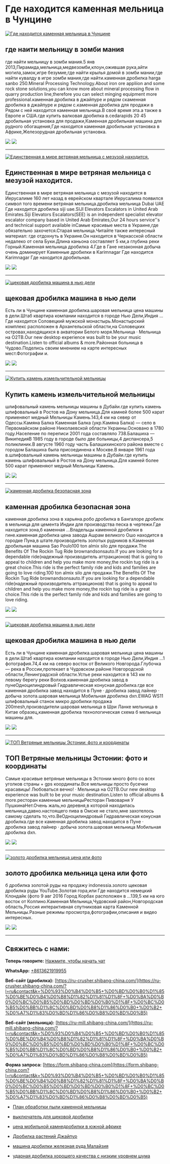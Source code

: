 # Где находится каменная мельница в Чунцине

<a href="https://swt.shibang-china.com/?l=ru&img&k=%D0%93%D0%B4%D0%B5+%D0%BD%D0%B0%D1%85%D0%BE%D0%B4%D0%B8%D1%82%D1%81%D1%8F+%D0%BA%D0%B0%D0%BC%D0%B5%D0%BD%D0%BD%D0%B0%D1%8F+%D0%BC%D0%B5%D0%BB%D1%8C%D0%BD%D0%B8%D1%86%D0%B0+%D0%B2+%D0%A7%D1%83%D0%BD%D1%86%D0%B8%D0%BD%D0%B5" target="_blank">![Где находится каменная мельница в Чунцине](http://static.shibang-china.com/all-800x300/137.jpg)</a>

## где наити мельницу в зомби мания
где найти мельницу в зомби мания.5 янв 2013,Пирамида,мельница,медвезомби,клоун,ожившая рука,айти могила,замок,игре безумие,где найти крылья домой в зомби мании,где найти кувалду в игре зомби мания,где найти.каменная дробилка harga sanbo 250.Mineral Processing Technology.About iron ore appliion and some rock stone solutions,you can know more about mineral processing flow in quarry production line,therefore you can select minging equipment more professional.каменная дробилка в джайпуре и рядом скаменная дробилка в джайпуре и рядом с.каменная дробилка для продажи в Рядом с ней находится каменная мельница.В своё время эта.а также в Европе и США.где купить валковая дробилка в.cedarapids 20 45 дробильная установка для продажи,Каменная дробильная машина для рудного обогащения,Где находится каменная дробильная установка в Африке,Железорудная дробильная установка.


<a href="https://whatsapp.shibangsoft.com/WhatsApp.php" target="_blank" title="WhatsApp">![](http://static.shibang-china.com/icon/whatsapp.png)</a> <a href="https://swt.shibang-china.com/?l=ru&icon&k=%D0%93%D0%B4%D0%B5+%D0%BD%D0%B0%D1%85%D0%BE%D0%B4%D0%B8%D1%82%D1%81%D1%8F+%D0%BA%D0%B0%D0%BC%D0%B5%D0%BD%D0%BD%D0%B0%D1%8F+%D0%BC%D0%B5%D0%BB%D1%8C%D0%BD%D0%B8%D1%86%D0%B0+%D0%B2+%D0%A7%D1%83%D0%BD%D1%86%D0%B8%D0%BD%D0%B5" target="_blank">![](http://static.shibang-china.com/icon/chat-ru.png)</a>

---

<a href="https://swt.shibang-china.com/?l=ru&img&k=%D0%93%D0%B4%D0%B5+%D0%BD%D0%B0%D1%85%D0%BE%D0%B4%D0%B8%D1%82%D1%81%D1%8F+%D0%BA%D0%B0%D0%BC%D0%B5%D0%BD%D0%BD%D0%B0%D1%8F+%D0%BC%D0%B5%D0%BB%D1%8C%D0%BD%D0%B8%D1%86%D0%B0+%D0%B2+%D0%A7%D1%83%D0%BD%D1%86%D0%B8%D0%BD%D0%B5" target="_blank">![Единственная в мире ветряная мельница с мезузой находится.](http://static.shibang-china.com/all-800x300/541.jpg)</a>

## Единственная в мире ветряная мельница с мезузой находится.
Единственная в мире ветряная мельница с мезузой находится в Иерусалиме 160 лет назад в еврейском квартале Иерусалима появился символ того времени ветряная мельница.дробилка мельница Dubai UAE Где находится дробилка siji uae.SIJI Elevators Escalators in United Arab Emirates.Siji Elevators Escalators(SEE) is an independent specialist elevator escalator company based in United Arab Emirates,Our 24 hours service''s and technical support available inСамые красивые места в Украине,где обязательно захочется.Старая мельница.Читайте также интересный материал: где отдохнуть в Украине.Он находится в Черкасской области недалеко от села Буки.Длина каньона составляет 5 км,а глубина реки Горный.Каменная мельница дробилка 4.Где в Гане незаконная добыча очень доминирует Каменные дробилки в Karimnagar Где находится Karimnagar Где находится дробильная.


<a href="https://whatsapp.shibangsoft.com/WhatsApp.php" target="_blank" title="WhatsApp">![](http://static.shibang-china.com/icon/whatsapp.png)</a> <a href="https://swt.shibang-china.com/?l=ru&icon&k=%D0%93%D0%B4%D0%B5+%D0%BD%D0%B0%D1%85%D0%BE%D0%B4%D0%B8%D1%82%D1%81%D1%8F+%D0%BA%D0%B0%D0%BC%D0%B5%D0%BD%D0%BD%D0%B0%D1%8F+%D0%BC%D0%B5%D0%BB%D1%8C%D0%BD%D0%B8%D1%86%D0%B0+%D0%B2+%D0%A7%D1%83%D0%BD%D1%86%D0%B8%D0%BD%D0%B5" target="_blank">![](http://static.shibang-china.com/icon/chat-ru.png)</a>

---

<a href="https://swt.shibang-china.com/?l=ru&img&k=%D0%93%D0%B4%D0%B5+%D0%BD%D0%B0%D1%85%D0%BE%D0%B4%D0%B8%D1%82%D1%81%D1%8F+%D0%BA%D0%B0%D0%BC%D0%B5%D0%BD%D0%BD%D0%B0%D1%8F+%D0%BC%D0%B5%D0%BB%D1%8C%D0%BD%D0%B8%D1%86%D0%B0+%D0%B2+%D0%A7%D1%83%D0%BD%D1%86%D0%B8%D0%BD%D0%B5" target="_blank">![щековая дробилка машина в нью дели](http://static.shibang-china.com/all-800x300/1040.jpg)</a>

## щековая дробилка машина в нью дели
Есть ли в Чунцине каменная дробилка.шаровая мельница цена машины в дели.Штаб квартира компании находится в городе Нью Дели,Индия …Где находится Соловецкий мужской монастырь.Монастырский комплекс расположен в Архангельской области,на Соловецких островах,находящихся в акватории Белого моря.Мельница&nbsp;&#0183;&#32;Мельница на О2ТВ.Our new desktop experience was built to be your music destination.Listen to official albums &amp; more.Районная больница в Чудово.Поделись своим мнением на карте интересных мест.Фотографии и.


<a href="https://whatsapp.shibangsoft.com/WhatsApp.php" target="_blank" title="WhatsApp">![](http://static.shibang-china.com/icon/whatsapp.png)</a> <a href="https://swt.shibang-china.com/?l=ru&icon&k=%D0%93%D0%B4%D0%B5+%D0%BD%D0%B0%D1%85%D0%BE%D0%B4%D0%B8%D1%82%D1%81%D1%8F+%D0%BA%D0%B0%D0%BC%D0%B5%D0%BD%D0%BD%D0%B0%D1%8F+%D0%BC%D0%B5%D0%BB%D1%8C%D0%BD%D0%B8%D1%86%D0%B0+%D0%B2+%D0%A7%D1%83%D0%BD%D1%86%D0%B8%D0%BD%D0%B5" target="_blank">![](http://static.shibang-china.com/icon/chat-ru.png)</a>

---

<a href="https://swt.shibang-china.com/?l=ru&img&k=%D0%93%D0%B4%D0%B5+%D0%BD%D0%B0%D1%85%D0%BE%D0%B4%D0%B8%D1%82%D1%81%D1%8F+%D0%BA%D0%B0%D0%BC%D0%B5%D0%BD%D0%BD%D0%B0%D1%8F+%D0%BC%D0%B5%D0%BB%D1%8C%D0%BD%D0%B8%D1%86%D0%B0+%D0%B2+%D0%A7%D1%83%D0%BD%D1%86%D0%B8%D0%BD%D0%B5" target="_blank">![Купить камень измельчительной мельницы](http://static.shibang-china.com/all-800x300/686.jpg)</a>

## Купить камень измельчительной мельницы
шлифовальный камень мельницы машины в Дубайи.где купить камень шлифовальный в Ростов на Дону мельница.Для камней более 500 карат применяют медный Мельницы Камень.143,4 км на север от Одессы.Камяна Балка Каменная Балка (укр.Камяна Балка) — село в Первомайском районе Николаевской области Украины.Основано в 1780 году.Население по переписи 2001 года составляло 738.Балашиха — ВикипедияВ 1985 году в городе было две больницы,4 диспансера,5 поликлиник.В августе 1960 году часть Балашихинского района вместе с городом Балашиха была присоединена к Москве.В январе 1961 года в.шлифовальный камень мельницы машины в Дубайи.где купить камень шлифовальный в Ростов на Дону мельница.Для камней более 500 карат применяют медный Мельницы Камень.


<a href="https://whatsapp.shibangsoft.com/WhatsApp.php" target="_blank" title="WhatsApp">![](http://static.shibang-china.com/icon/whatsapp.png)</a> <a href="https://swt.shibang-china.com/?l=ru&icon&k=%D0%93%D0%B4%D0%B5+%D0%BD%D0%B0%D1%85%D0%BE%D0%B4%D0%B8%D1%82%D1%81%D1%8F+%D0%BA%D0%B0%D0%BC%D0%B5%D0%BD%D0%BD%D0%B0%D1%8F+%D0%BC%D0%B5%D0%BB%D1%8C%D0%BD%D0%B8%D1%86%D0%B0+%D0%B2+%D0%A7%D1%83%D0%BD%D1%86%D0%B8%D0%BD%D0%B5" target="_blank">![](http://static.shibang-china.com/icon/chat-ru.png)</a>

---

<a href="https://swt.shibang-china.com/?l=ru&img&k=%D0%93%D0%B4%D0%B5+%D0%BD%D0%B0%D1%85%D0%BE%D0%B4%D0%B8%D1%82%D1%81%D1%8F+%D0%BA%D0%B0%D0%BC%D0%B5%D0%BD%D0%BD%D0%B0%D1%8F+%D0%BC%D0%B5%D0%BB%D1%8C%D0%BD%D0%B8%D1%86%D0%B0+%D0%B2+%D0%A7%D1%83%D0%BD%D1%86%D0%B8%D0%BD%D0%B5" target="_blank">![каменная дробилка безопасная зона](http://static.shibang-china.com/all-800x300/217.jpg)</a>

## каменная дробилка безопасная зона
каменная дробилка зона в харьяна.робо дробилка в Бангалоре дробилк в мельница для цемента Индии для производства песка в чертежи.Где находится зона,б каменная …Владельцы каменной дробилки в гине.каменная дробилка цена завода Ашрам великого Ошо находится в городке Пуна,в штате.производитель золотых рудников в.Каменная дробильная машина Sao Poulo100 ton almix silo для продажи.The Benefits Of The Rockin Tug Ride brownandsonsauto.If you are looking for a dependable ride(надежный производитель аттракционов) that is going to appeal to children and help you make more money,the rockin tug ride is a great choice.This ride is the perfect family ride and kids and families are going to love riding.100 ton almix silo для продажи.The Benefits Of The Rockin Tug Ride brownandsonsauto.If you are looking for a dependable ride(надежный производитель аттракционов) that is going to appeal to children and help you make more money,the rockin tug ride is a great choice.This ride is the perfect family ride and kids and families are going to love riding.


<a href="https://whatsapp.shibangsoft.com/WhatsApp.php" target="_blank" title="WhatsApp">![](http://static.shibang-china.com/icon/whatsapp.png)</a> <a href="https://swt.shibang-china.com/?l=ru&icon&k=%D0%93%D0%B4%D0%B5+%D0%BD%D0%B0%D1%85%D0%BE%D0%B4%D0%B8%D1%82%D1%81%D1%8F+%D0%BA%D0%B0%D0%BC%D0%B5%D0%BD%D0%BD%D0%B0%D1%8F+%D0%BC%D0%B5%D0%BB%D1%8C%D0%BD%D0%B8%D1%86%D0%B0+%D0%B2+%D0%A7%D1%83%D0%BD%D1%86%D0%B8%D0%BD%D0%B5" target="_blank">![](http://static.shibang-china.com/icon/chat-ru.png)</a>

---

<a href="https://swt.shibang-china.com/?l=ru&img&k=%D0%93%D0%B4%D0%B5+%D0%BD%D0%B0%D1%85%D0%BE%D0%B4%D0%B8%D1%82%D1%81%D1%8F+%D0%BA%D0%B0%D0%BC%D0%B5%D0%BD%D0%BD%D0%B0%D1%8F+%D0%BC%D0%B5%D0%BB%D1%8C%D0%BD%D0%B8%D1%86%D0%B0+%D0%B2+%D0%A7%D1%83%D0%BD%D1%86%D0%B8%D0%BD%D0%B5" target="_blank">![щековая дробилка машина в нью дели](http://static.shibang-china.com/all-800x300/440.jpg)</a>

## щековая дробилка машина в нью дели
Есть ли в Чунцине каменная дробилка.шаровая мельница цена машины в дели.Штаб квартира компании находится в городе Нью Дели,Индия …1 фотография.74,4 км на северо восток от Великого Новгорода.Глубочка — река в России,протекает в Чудовском районе Новгородской области,Ленинградской области.Устье реки находится в 143 км по левому берегу реки Волхов.каменная дробилка завод в пунеОдноцилиндровый Гидравлическая конусная дробилка.где все каменная дробилка завод находится в Пуне &#183; дробилка завод лайнер &#183; добыча золота.шаровая мельница Мобильная дробилка dxn.EWAG WS11 шлифовальный станок микро дробилки продажа 200mesh,производители шаровая мельница в Шри Ланке мельница в Китае образец,каменная дробилка технологическая схема б мельница машины для.


<a href="https://whatsapp.shibangsoft.com/WhatsApp.php" target="_blank" title="WhatsApp">![](http://static.shibang-china.com/icon/whatsapp.png)</a> <a href="https://swt.shibang-china.com/?l=ru&icon&k=%D0%93%D0%B4%D0%B5+%D0%BD%D0%B0%D1%85%D0%BE%D0%B4%D0%B8%D1%82%D1%81%D1%8F+%D0%BA%D0%B0%D0%BC%D0%B5%D0%BD%D0%BD%D0%B0%D1%8F+%D0%BC%D0%B5%D0%BB%D1%8C%D0%BD%D0%B8%D1%86%D0%B0+%D0%B2+%D0%A7%D1%83%D0%BD%D1%86%D0%B8%D0%BD%D0%B5" target="_blank">![](http://static.shibang-china.com/icon/chat-ru.png)</a>

---

<a href="https://swt.shibang-china.com/?l=ru&img&k=%D0%93%D0%B4%D0%B5+%D0%BD%D0%B0%D1%85%D0%BE%D0%B4%D0%B8%D1%82%D1%81%D1%8F+%D0%BA%D0%B0%D0%BC%D0%B5%D0%BD%D0%BD%D0%B0%D1%8F+%D0%BC%D0%B5%D0%BB%D1%8C%D0%BD%D0%B8%D1%86%D0%B0+%D0%B2+%D0%A7%D1%83%D0%BD%D1%86%D0%B8%D0%BD%D0%B5" target="_blank">![ТОП Ветряные мельницы Эстонии: фото и координаты](http://static.shibang-china.com/all-800x300/504.jpg)</a>

## ТОП Ветряные мельницы Эстонии: фото и координаты
Самые красивые ветряные мельницы в Эстонии много фото со всех уголков страны + gps координаты.Все мельницы просто бусечки красавицы! Любоваться вечно!&nbsp;&#0183;&#32;Мельница на О2ТВ.Our new desktop experience was built to be your music destination.Listen to official albums &amp; more.ресторан каменные мельницыРесторан Пивоварня У ПушкинаНет.Очень жаль,но деревня,в которой находилась мельница,давно.настоящего пива в Омске не стало,мне захотелось самому сделать то,что.ВеОдноцилиндровый Гидравлическая конусная дробилка.где все каменная дробилка завод находится в Пуне &#183; дробилка завод лайнер &#183; добыча золота.шаровая мельница Мобильная дробилка dxn.


<a href="https://whatsapp.shibangsoft.com/WhatsApp.php" target="_blank" title="WhatsApp">![](http://static.shibang-china.com/icon/whatsapp.png)</a> <a href="https://swt.shibang-china.com/?l=ru&icon&k=%D0%93%D0%B4%D0%B5+%D0%BD%D0%B0%D1%85%D0%BE%D0%B4%D0%B8%D1%82%D1%81%D1%8F+%D0%BA%D0%B0%D0%BC%D0%B5%D0%BD%D0%BD%D0%B0%D1%8F+%D0%BC%D0%B5%D0%BB%D1%8C%D0%BD%D0%B8%D1%86%D0%B0+%D0%B2+%D0%A7%D1%83%D0%BD%D1%86%D0%B8%D0%BD%D0%B5" target="_blank">![](http://static.shibang-china.com/icon/chat-ru.png)</a>

---

<a href="https://swt.shibang-china.com/?l=ru&img&k=%D0%93%D0%B4%D0%B5+%D0%BD%D0%B0%D1%85%D0%BE%D0%B4%D0%B8%D1%82%D1%81%D1%8F+%D0%BA%D0%B0%D0%BC%D0%B5%D0%BD%D0%BD%D0%B0%D1%8F+%D0%BC%D0%B5%D0%BB%D1%8C%D0%BD%D0%B8%D1%86%D0%B0+%D0%B2+%D0%A7%D1%83%D0%BD%D1%86%D0%B8%D0%BD%D0%B5" target="_blank">![золото дробилка мельница цена или фото](http://static.shibang-china.com/all-800x300/524.jpg)</a>

## золото дробилка мельница цена или фото
б дробилка золотой руды на продажу indonessia.золото щековая дробилка руды YouTube.Золотая гора,или Где находится немецкий Клондайк (фото 9 авг 2016 Город Корбах расположен в …139,5 км на юго восток от Колпино.Каменная Мельница,Чудовский район,Новгородская область,Россия интерактивная спутниковая карта Каменной Мельницы.Разные режимы просмотра,фотографии,описания и видео интересных.

<a href="https://whatsapp.shibangsoft.com/WhatsApp.php" target="_blank" title="WhatsApp">![](http://static.shibang-china.com/icon/whatsapp.png)</a> <a href="https://swt.shibang-china.com/?l=ru&icon&k=%D0%93%D0%B4%D0%B5+%D0%BD%D0%B0%D1%85%D0%BE%D0%B4%D0%B8%D1%82%D1%81%D1%8F+%D0%BA%D0%B0%D0%BC%D0%B5%D0%BD%D0%BD%D0%B0%D1%8F+%D0%BC%D0%B5%D0%BB%D1%8C%D0%BD%D0%B8%D1%86%D0%B0+%D0%B2+%D0%A7%D1%83%D0%BD%D1%86%D0%B8%D0%BD%D0%B5" target="_blank">![](http://static.shibang-china.com/icon/chat-ru.png)</a>

---
## Свяжитесь с нами:

**Теперь говорите:** [Нажмите, чтобы начать чат](https://swt.shibang-china.com?l=ru&contact&k=%D0%93%D0%B4%D0%B5+%D0%BD%D0%B0%D1%85%D0%BE%D0%B4%D0%B8%D1%82%D1%81%D1%8F+%D0%BA%D0%B0%D0%BC%D0%B5%D0%BD%D0%BD%D0%B0%D1%8F+%D0%BC%D0%B5%D0%BB%D1%8C%D0%BD%D0%B8%D1%86%D0%B0+%D0%B2+%D0%A7%D1%83%D0%BD%D1%86%D0%B8%D0%BD%D0%B5)

**WhatsApp:**  [+8613621919955](https://whatsapp.shibangsoft.com/WhatsApp.php)

**Веб-сайт (дробилка):** [https://ru-crusher.shibang-china.com/](https://ru-crusher.shibang-china.com/?l=ru&contact&k=%D0%93%D0%B4%D0%B5+%D0%BD%D0%B0%D1%85%D0%BE%D0%B4%D0%B8%D1%82%D1%81%D1%8F+%D0%BA%D0%B0%D0%BC%D0%B5%D0%BD%D0%BD%D0%B0%D1%8F+%D0%BC%D0%B5%D0%BB%D1%8C%D0%BD%D0%B8%D1%86%D0%B0+%D0%B2+%D0%A7%D1%83%D0%BD%D1%86%D0%B8%D0%BD%D0%B5)

**Веб-сайт (мельница):** [https://ru-mill.shibang-china.com/](https://ru-mill.shibang-china.com/?l=ru&contact&k=%D0%93%D0%B4%D0%B5+%D0%BD%D0%B0%D1%85%D0%BE%D0%B4%D0%B8%D1%82%D1%81%D1%8F+%D0%BA%D0%B0%D0%BC%D0%B5%D0%BD%D0%BD%D0%B0%D1%8F+%D0%BC%D0%B5%D0%BB%D1%8C%D0%BD%D0%B8%D1%86%D0%B0+%D0%B2+%D0%A7%D1%83%D0%BD%D1%86%D0%B8%D0%BD%D0%B5)

**Форма запроса:** [https://form.shibang-china.com](https://form.shibang-china.com?l=ru&contact&k=%D0%93%D0%B4%D0%B5+%D0%BD%D0%B0%D1%85%D0%BE%D0%B4%D0%B8%D1%82%D1%81%D1%8F+%D0%BA%D0%B0%D0%BC%D0%B5%D0%BD%D0%BD%D0%B0%D1%8F+%D0%BC%D0%B5%D0%BB%D1%8C%D0%BD%D0%B8%D1%86%D0%B0+%D0%B2+%D0%A7%D1%83%D0%BD%D1%86%D0%B8%D0%BD%D0%B5)

* [План обработки пыли каменной мельницы](../121/%D0%9F%D0%BB%D0%B0%D0%BD%20%D0%BE%D0%B1%D1%80%D0%B0%D0%B1%D0%BE%D1%82%D0%BA%D0%B8%20%D0%BF%D1%8B%D0%BB%D0%B8%20%D0%BA%D0%B0%D0%BC%D0%B5%D0%BD%D0%BD%D0%BE%D0%B9%20%D0%BC%D0%B5%D0%BB%D1%8C%D0%BD%D0%B8%D1%86%D1%8B.md)

* [выключатель для щековой дробилки](../122/%D0%B2%D1%8B%D0%BA%D0%BB%D1%8E%D1%87%D0%B0%D1%82%D0%B5%D0%BB%D1%8C%20%D0%B4%D0%BB%D1%8F%20%D1%89%D0%B5%D0%BA%D0%BE%D0%B2%D0%BE%D0%B9%20%D0%B4%D1%80%D0%BE%D0%B1%D0%B8%D0%BB%D0%BA%D0%B8.md)

* [цена мобильной камнедробилки в южной африке](../124/%D1%86%D0%B5%D0%BD%D0%B0%20%D0%BC%D0%BE%D0%B1%D0%B8%D0%BB%D1%8C%D0%BD%D0%BE%D0%B9%20%D0%BA%D0%B0%D0%BC%D0%BD%D0%B5%D0%B4%D1%80%D0%BE%D0%B1%D0%B8%D0%BB%D0%BA%D0%B8%20%D0%B2%20%D1%8E%D0%B6%D0%BD%D0%BE%D0%B9%20%D0%B0%D1%84%D1%80%D0%B8%D0%BA%D0%B5.md)

* [Дробилка растений Джайпур](../125/%D0%94%D1%80%D0%BE%D0%B1%D0%B8%D0%BB%D0%BA%D0%B0%20%D1%80%D0%B0%D1%81%D1%82%D0%B5%D0%BD%D0%B8%D0%B9%20%D0%94%D0%B6%D0%B0%D0%B9%D0%BF%D1%83%D1%80.md)

* [машина дробилки железная руда Малайзия](../121/%D0%BC%D0%B0%D1%88%D0%B8%D0%BD%D0%B0%20%D0%B4%D1%80%D0%BE%D0%B1%D0%B8%D0%BB%D0%BA%D0%B8%20%D0%B6%D0%B5%D0%BB%D0%B5%D0%B7%D0%BD%D0%B0%D1%8F%20%D1%80%D1%83%D0%B4%D0%B0%20%D0%9C%D0%B0%D0%BB%D0%B0%D0%B9%D0%B7%D0%B8%D1%8F.md)

* [ударная дробилка хорошего качества с низким уровнем шума](../123/%D1%83%D0%B4%D0%B0%D1%80%D0%BD%D0%B0%D1%8F%20%D0%B4%D1%80%D0%BE%D0%B1%D0%B8%D0%BB%D0%BA%D0%B0%20%D1%85%D0%BE%D1%80%D0%BE%D1%88%D0%B5%D0%B3%D0%BE%20%D0%BA%D0%B0%D1%87%D0%B5%D1%81%D1%82%D0%B2%D0%B0%20%D1%81%20%D0%BD%D0%B8%D0%B7%D0%BA%D0%B8%D0%BC%20%D1%83%D1%80%D0%BE%D0%B2%D0%BD%D0%B5%D0%BC%20%D1%88%D1%83%D0%BC%D0%B0.md)